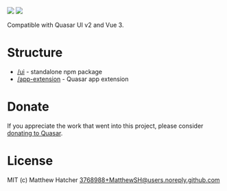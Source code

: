 <img src="https://img.shields.io/npm/v/quasar-ui-qgizmos.svg?label=quasar-ui-qgizmos">
<img src="https://img.shields.io/npm/v/quasar-app-extension-qgizmos.svg?label=quasar-app-extension-qgizmos">

Compatible with Quasar UI v2 and Vue 3.

# Structure
* [/ui](ui) - standalone npm package
* [/app-extension](app-extension) - Quasar app extension

# Donate
If you appreciate the work that went into this project, please consider [donating to Quasar](https://donate.quasar.dev).

# License
MIT (c) Matthew Hatcher <3768988+MatthewSH@users.noreply.github.com>
